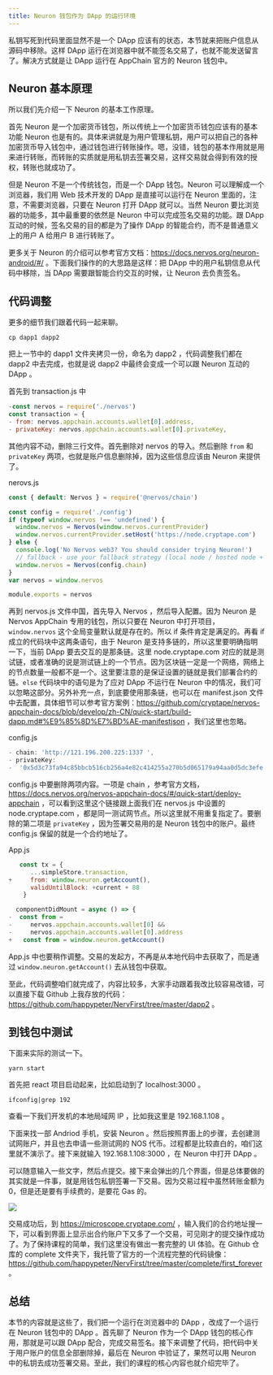 ```yaml
---
title: Neuron 钱包作为 DApp 的运行环境
---
```


私钥写死到代码里面显然不是一个 DApp 应该有的状态，本节就来把账户信息从源码中移除。这样 DApp 运行在浏览器中就不能签名交易了，也就不能发送留言了。解决方式就是让 DApp 运行在 AppChain 官方的 Neuron 钱包中。

## Neuron 基本原理

所以我们先介绍一下 Neuron 的基本工作原理。

首先 Neuron 是一个加密货币钱包，所以传统上一个加密货币钱包应该有的基本功能 Neuron 也是有的。具体来讲就是为用户管理私钥，用户可以把自己的各种加密货币导入钱包中，通过钱包进行转账操作。嗯，没错，钱包的基本作用就是用来进行转账，而转账的实质就是用私钥去签署交易，这样交易就会得到有效的授权，转账也就成功了。

但是 Neuron 不是一个传统钱包，而是一个 DApp 钱包。Neuron 可以理解成一个浏览器，我们用 Web 技术开发的 DApp 是直接可以运行在 Neuron 里面的，注意，不需要浏览器，只要在 Neuron 打开 DApp 就可以。当然 Neuron 要比浏览器的功能多，其中最重要的依然是 Neuron 中可以完成签名交易的功能。跟 DApp 互动的时候，签名交易的目的都是为了操作 DApp 的智能合约，而不是普通意义上的用户 A 给用户 B 进行转账了。

更多关于 Neuron 的介绍可以参考官方文档：https://docs.nervos.org/neuron-android/#/ 。下面我们操作的的大思路是这样：把 DApp 中的用户私钥信息从代码中移除，当 DApp 需要跟智能合约交互的时候，让 Neuron 去负责签名。

## 代码调整

更多的细节我们跟着代码一起来聊。

```
cp dapp1 dapp2
```

把上一节中的 dapp1 文件夹拷贝一份，命名为 dapp2 ，代码调整我们都在 dapp2 中去完成，也就是说 dapp2 中最终会变成一个可以跟 Neuron 互动的 DApp 。

首先到 transaction.js 中

```js
-const nervos = require('./nervos')
const transaction = {
- from: nervos.appchain.accounts.wallet[0].address,
- privateKey: nervos.appchain.accounts.wallet[0].privateKey,
```

其他内容不动，删除三行文件。首先删除对 nervos 的导入。然后删除 `from` 和 `privateKey` 两项，也就是账户信息删除掉，因为这些信息应该由 Neuron 来提供了。

nerovs.js

```js
const { default: Nervos } = require('@nervos/chain')

const config = require('./config')
if (typeof window.nervos !== 'undefined') {
  window.nervos = Nervos(window.nervos.currentProvider)
  window.nervos.currentProvider.setHost('https://node.cryptape.com')
} else {
  console.log('No Nervos web3? You should consider trying Neuron!')
  // fallback - use your fallback strategy (local node / hosted node + in-dapp id mgmt / fail)
  window.nervos = Nervos(config.chain)
}
var nervos = window.nervos

module.exports = nervos
```

再到 nervos.js 文件中国，首先导入 Nervos ，然后导入配置。因为 Neuron 是 Nervos AppChain 专用的钱包，所以只要在 Neuron 中打开项目， `window.nervos` 这个全局变量默认就是存在的。所以 if 条件肯定是满足的。再看 if 成立的代码块中这两条语句，由于 Neuron 是支持多链的，所以这里要明确指明一下，当前 DApp 要去交互的是那条链。这里 node.cryptape.com 对应的就是测试链，或者准确的说是测试链上的一个节点。因为区块链一定是一个网络，网络上的节点数量一般都不是一个。这里要注意的是保证设置的链就是我们部署合约的链。`else` 代码块中的语句是为了应对 DApp 不运行在 Neuron 中的情况，我们可以忽略这部分。另外补充一点，到底要使用那条链，也可以在 manifest.json 文件中去配置，具体细节可以参考官方案例：https://github.com/cryptape/nervos-appchain-docs/blob/develop/zh-CN/quick-start/build-dapp.md#%E9%85%8D%E7%BD%AE-manifestjson ，我们这里也忽略。

config.js

```js
- chain: 'http://121.196.200.225:1337 ',
- privateKey:
-  '0x5d3c73fa94c85bbcb516cb256a4e82c414255a270b5d065179a94aa0d5dc3efe',
```

config.js 中要删除两项内容。一项是 chain ，参考官方文档，https://docs.nervos.org/nervos-appchain-docs/#/quick-start/deploy-appchain ，可以看到这里这个链接跟上面我们在 nervos.js 中设置的 node.cryptape.com ，都是同一测试网节点。所以这里就不用重复指定了。要删除的第二项是 `privateKey` ，因为签署交易用的是 Neuron 钱包中的账户。最终 config.js 保留的就是一个合约地址了。

App.js

```js
   const tx = {
      ...simpleStore.transaction,
+     from: window.neuron.getAccount(),
      validUntilBlock: +current + 88
    }

  componentDidMount = async () => {
-  const from =
-     nervos.appchain.accounts.wallet[0] &&
-     nervos.appchain.accounts.wallet[0].address
+   const from = window.neuron.getAccount()
```

App.js 中也要稍作调整。交易的发起方，不再是从本地代码中去获取了，而是通过 `window.neuron.getAccount()` 去从钱包中获取。

至此，代码调整咱们就完成了，内容比较多，大家手动跟着我改比较容易改错，可以直接下载 Github 上我存放的代码： https://github.com/happypeter/NervFirst/tree/master/dapp2 。

## 到钱包中测试

下面来实际的测试一下。

```
yarn start
```

首先把 react 项目启动起来，比如启动到了 localhost:3000 。

```
ifconfig|grep 192
```

查看一下我们开发机的本地局域网 IP ，比如我这里是 192.168.1.108 。

下面来找一部 Andriod 手机，安装 Neuron 。然后按照界面上的步骤，去创建测试网账户，并且也去申请一些测试网的 NOS 代币。过程都是比较直白的，咱们这里就不演示了。接下来就输入 192.168.1.108:3000 ，在 Neuron 中打开 DApp 。

可以随意输入一些文字，然后点提交。接下来会弹出的几个界面，但是总体要做的其实就是一件事，就是用钱包私钥签署一下交易。因为交易过程中虽然转账金额为0，但是还是要有手续费的，是要花 Gas 的。

![](https://img.haoqicat.com/2018091801.jpg)

交易成功后，到 https://microscope.cryptape.com/ ，输入我们的合约地址搜一下，可以看到界面上显示出合约账户下又多了一个交易，可见刚才的提交操作成功了。为了保持课程的简单，我们这里没有做出一套完整的 UI 体验。在 Github 仓库的 complete 文件夹下，我托管了官方的一个流程完整的代码镜像：https://github.com/happypeter/NervFirst/tree/master/complete/first_forever 。


## 总结

本节的内容就是这些了，我们把一个运行在浏览器中的 DApp ，改成了一个运行在 Neuron 钱包中的 DApp 。首先聊了 Neuron 作为一个 DApp 钱包的核心作用，那就是可以跟 DApp 配合，完成交易签名。接下来调整了代码，把代码中关于用户账户的信息全部删除掉，最后在 Neuron 中验证了，果然可以用 Neuron 中的私钥去成功签署交易。至此，我们的课程的核心内容也就介绍完毕了。

